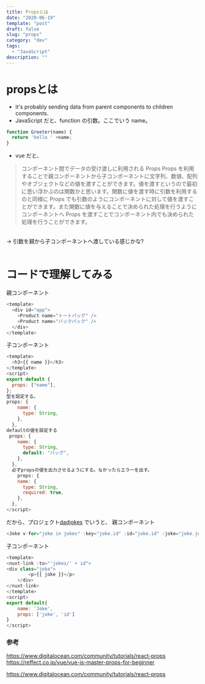 ```yaml
---
title: Propsとは
date: "2020-06-19"
template: "post"
draft: false
slug: "props"
category: "dev"
tags:
  - "JavaScript"
description: ""
---
```



# propsとは

- it's probably sending data from parent components to children components.
- JavaScript だと、function の引数。ここでいう name。
```javascript
function Greeter(name) {
  return 'hello ' +name;
}
```
- vue だと、
> コンポーネント間でデータの受け渡しに利用される Props
> Props を利用することで親コンポーネントから子コンポーネントに文字列、数値、配列やオブジェクトなどの値を渡すことができます。値を渡すというので最初に思い浮かぶのは関数かと思います。関数に値を渡す時に引数を利用するのと同様に Props でも引数のようにコンポーネントに対して値を渡すことができます。また関数に値を与えることで決められた処理を行うようにコンポーネントへ Props を渡すことでコンポーネント内でも決められた処理を行うことができます。
<br>
-> 引数を親から子コンポーネントへ渡している感じかな?<br><br>

# コードで理解してみる

親コンポーネント<br>
```javascript
<template>
  <div id="app">
    <Product name="トートバッグ" />
    <Product name="バックパック" />
  </div>
</template>
```
子コンポーネント<br>
```javascript
<template>
  <h3>{{ name }}</h3>
</template>
<script>
export default {
  props: ["name"],
};
型を設定する。
props: {
    name: {
      type: String,
    },
  },
defaultの値を設定する
 props: {
    name: {
      type: String,
      default: "バッグ",
    },
  },
  必ずpropsの値を出力させるようにする。なかったらエラーを出す。
    props: {
    name: {
      type: String,
      required: true,
    },
  },
</script>
```
だから、プロジェクト[dadjokes](https://github.com/kazumawada/dadjokes) でいうと、
親コンポーネント

```javascript
<Joke v-for="joke in jokes" :key="joke.id" :id="joke.id" :joke="joke.joke" />
```
子コンポーネント
```javascript
<template>
<nuxt-link :to="'jokes/' + id">
<div class="joke">
        <p>{{ joke }}</p>
    </div>
</nuxt-link>
</template>
<script>
export default{
    name: 'Joke',
    props: ['joke', 'id']
}
</script>
```


### 参考
https://www.digitalocean.com/community/tutorials/react-props
https://reffect.co.jp/vue/vue-js-master-props-for-beginner

https://www.digitalocean.com/community/tutorials/react-props




















